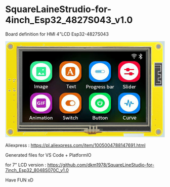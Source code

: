 # SquareLaineStrudio-for-4inch_Esp32_4827S043_v1.0

Board definition for HMI 4"LCD Esp32-4827S043

![alt text](4inch_Esp32_4827S043.png)

Aliexpress : https://pl.aliexpress.com/item/1005004788147691.html

Generated files for VS Code + PlatformIO

for 7" LCD version : https://github.com/dkm1978/SquareLineStudio-for-7inch_Esp32_8048S070C_v1.0

Have FUN xD
